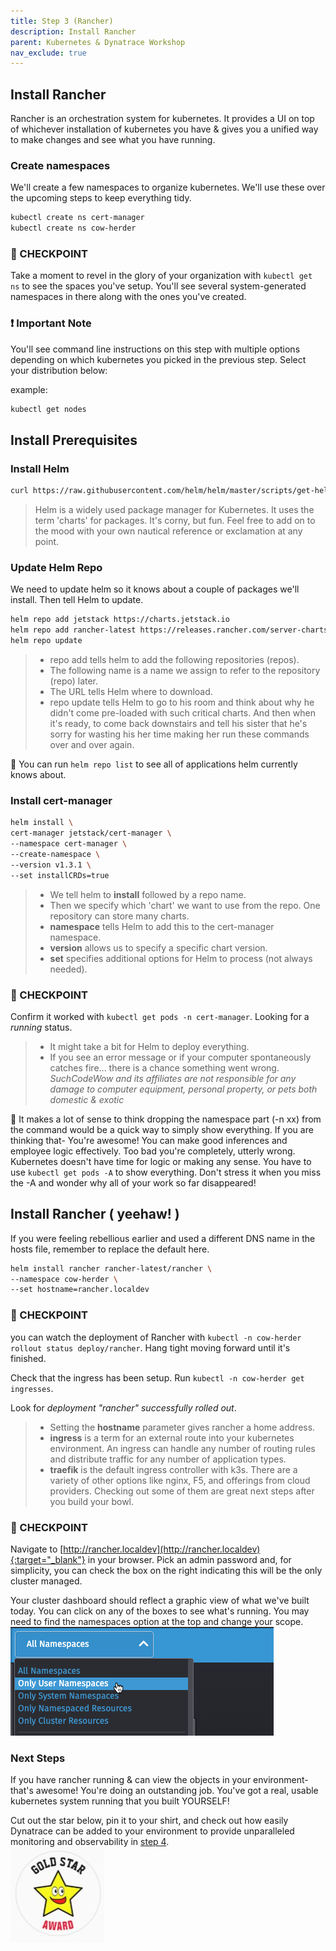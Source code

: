 ```yaml
---
title: Step 3 (Rancher)
description: Install Rancher
parent: Kubernetes & Dynatrace Workshop
nav_exclude: true
---
```


## Install Rancher

Rancher is an orchestration system for kubernetes.  It provides a UI on top of whichever installation of kubernetes you have & gives you a unified way to make changes and see what you have running.  

### Create namespaces

We'll create a few namespaces to organize kubernetes.  We'll use these over the upcoming steps to keep everything tidy.

```bash
kubectl create ns cert-manager
kubectl create ns cow-herder
```

### :checkered_flag: CHECKPOINT

Take a moment to revel in the glory of your organization with `kubectl get ns` to see the spaces you've setup.  You'll see several system-generated namespaces in there along with the ones you've created.

### :exclamation: Important Note

You'll see command line instructions on this step with multiple options depending on which kubernetes you picked in the previous step.  Select your distribution below:  

example:

```bash
kubectl get nodes
```

## Install Prerequisites

### Install Helm

```bash
curl https://raw.githubusercontent.com/helm/helm/master/scripts/get-helm-3 | bash
```

> Helm is a widely used package manager for Kubernetes.
> It uses the term 'charts' for packages.  It's corny, but fun.  Feel free to add on to the mood with your own nautical reference or exclamation at any point.

### Update Helm Repo

We need to update helm so it knows about a couple of packages we'll install.  Then tell Helm to update.

```bash
helm repo add jetstack https://charts.jetstack.io
helm repo add rancher-latest https://releases.rancher.com/server-charts/latest
helm repo update
```

>- repo add tells helm to add the following repositories (repos).  
>- The following name is a name we assign to refer to the repository (repo) later.  
>- The URL tells Helm where to download.  
>- repo update tells Helm to go to his room and think about why he didn't come pre-loaded with such critical charts.  And then when it's ready, to come back downstairs and tell his sister that he's sorry for wasting his her time making her run these commands over and over again.  

:memo: You can run `helm repo list` to see all of applications helm currently knows about.

### Install cert-manager

```bash
helm install \
cert-manager jetstack/cert-manager \
--namespace cert-manager \
--create-namespace \
--version v1.3.1 \
--set installCRDs=true
```

>- We tell helm to **install** followed by a repo name.
>- Then we specify which 'chart' we want to use from the repo.  One repository can store many charts.
>- **namespace** tells Helm to add this to the cert-manager namespace.
>- **version** allows us to specify a specific chart version.
>- **set** specifies additional options for Helm to process (not always needed).

### :checkered_flag: CHECKPOINT

Confirm it worked with `kubectl get pods -n cert-manager`.  Looking for a *running* status.

>- It might take a bit for Helm to deploy everything.
>- If you see an error message or if your computer spontaneously catches fire... there is a chance something went wrong.  *SuchCodeWow and its affiliates are not responsible for any damage to computer equipment, personal property, or pets both domestic & exotic*

:memo: It makes a lot of sense to think dropping the namespace part (-n xx) from the command would be a quick way to simply show everything.  If you are thinking that- You're awesome!  You can make good inferences and employee logic effectively.  Too bad you're completely, utterly wrong.  Kubernetes doesn't have time for logic or making any sense.  You have to use `kubectl get pods -A` to show everything.  Don't stress it when you miss the -A and wonder why all of your work so far disappeared!

## Install Rancher ( yeehaw! )

If you were feeling rebellious earlier and used a different DNS name in the hosts file, remember to replace the default here.

```bash
helm install rancher rancher-latest/rancher \
--namespace cow-herder \
--set hostname=rancher.localdev
```

### :checkered_flag: CHECKPOINT

you can watch the deployment of Rancher with `kubectl -n cow-herder rollout status deploy/rancher`.  Hang tight moving forward until it's finished.

Check that the ingress has been setup.  Run `kubectl -n cow-herder get ingresses`.

Look for *deployment "rancher" successfully rolled out*.

>- Setting the **hostname** parameter gives rancher a home address.
>- **ingress** is a term for an external route into your kubernetes environment.  An ingress can handle any number of routing rules and distribute traffic for any number of application types.
>- **traefik** is the default ingress controller with k3s.  There are a variety of other options like nginx, F5, and offerings from cloud providers.  Checking out some of them are great next steps after you build your bowl.

### :checkered_flag: CHECKPOINT

Navigate to [http://rancher.localdev](http://rancher.localdev){:target="_blank"} in your browser.  Pick an admin password and, for simplicity, you can check the box on the right indicating this will be the only cluster managed.

Your cluster dashboard should reflect a graphic view of what we've built today.  You can click on any of the boxes to see what's running.  You may need to find the namespaces option at the top and change your scope.  
![Namespaces](/assets/images/rancher_namespace_dropdown.jpg)

### Next Steps

If you have rancher running & can view the objects in your environment- that's awesome!  You're doing an outstanding job.  You've got a real, usable kubernetes system running that you built YOURSELF!

Cut out the star below, pin it to your shirt, and check out how easily Dynatrace can be added to your environment to provide unparalleled monitoring and observability in [step 4](step4).  
![gold star](../assets/images/gold_star.jpg)

<script src="{{ base.url | prepend: site.url }}/assets/js/copy.js"></script>
